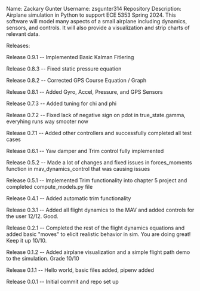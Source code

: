 Name: Zackary Gunter
Username: zsgunter314
Repository Description: Airplane simulation in Python to support ECE 5353 Spring 2024.  This software will model many aspects of a small airplane including dynamics, sensors, and controls.  It will also provide a visualization and strip charts of relevant data.

Releases:

Release 0.9.1 -- Implemented Basic Kalman Fitlering

Release 0.8.3 -- Fixed static pressure equation

Release 0.8.2 -- Corrected GPS Course Equation / Graph

Release 0.8.1 -- Added Gyro, Accel, Pressure, and GPS Sensors

Release 0.7.3 -- Added tuning for chi and phi

Release 0.7.2 -- Fixed lack of negative sign on pdot in true_state.gamma, everyhing runs way smooter now

Release 0.7.1 -- Added other controllers and successfully completed all test cases

Release 0.6.1 -- Yaw damper and Trim control fully implemented

Release 0.5.2 -- Made a lot of changes and fixed issues in forces_moments function in mav_dynamics_control that was causing issues

Release 0.5.1 -- Implemented Trim functionality into chapter 5 project and completed compute_models.py file

Release 0.4.1 -- Added automatic trim functionality

Release 0.3.1 -- Added all flight dynamics to the MAV and added controls for the user 12/12.  Good.

Release 0.2.1 -- Completed the rest of the flight dynamics equations and added basic "moves" to elicit realistic behavior in sim.  You are doing great!  Keep it up 10/10.

Release 0.1.2 -- Added airplane visualization and a simple flight path demo to the simulation. Grade 10/10

Release 0.1.1 -- Hello world, basic files added, pipenv added

Release 0.0.1 -- Initial commit and repo set up
